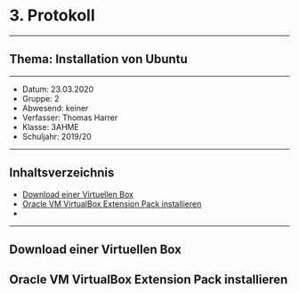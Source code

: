 # 3. Protokoll
---------------------------------------------
## Thema: Installation von Ubuntu
---------------------------------------------
* Datum:      23.03.2020
* Gruppe:     2  
* Abwesend:   keiner
* Verfasser:  Thomas Harrer 
* Klasse:     3AHME
* Schuljahr:  2019/20
---------------------------------------------
## Inhaltsverzeichnis

* [Download einer Virtuellen Box](#)
* [Oracle VM VirtualBox Extension Pack installieren](#)
* [](#)

---------------------------------------------
## Download einer Virtuellen Box
## Oracle VM VirtualBox Extension Pack installieren
##
##
##
##
